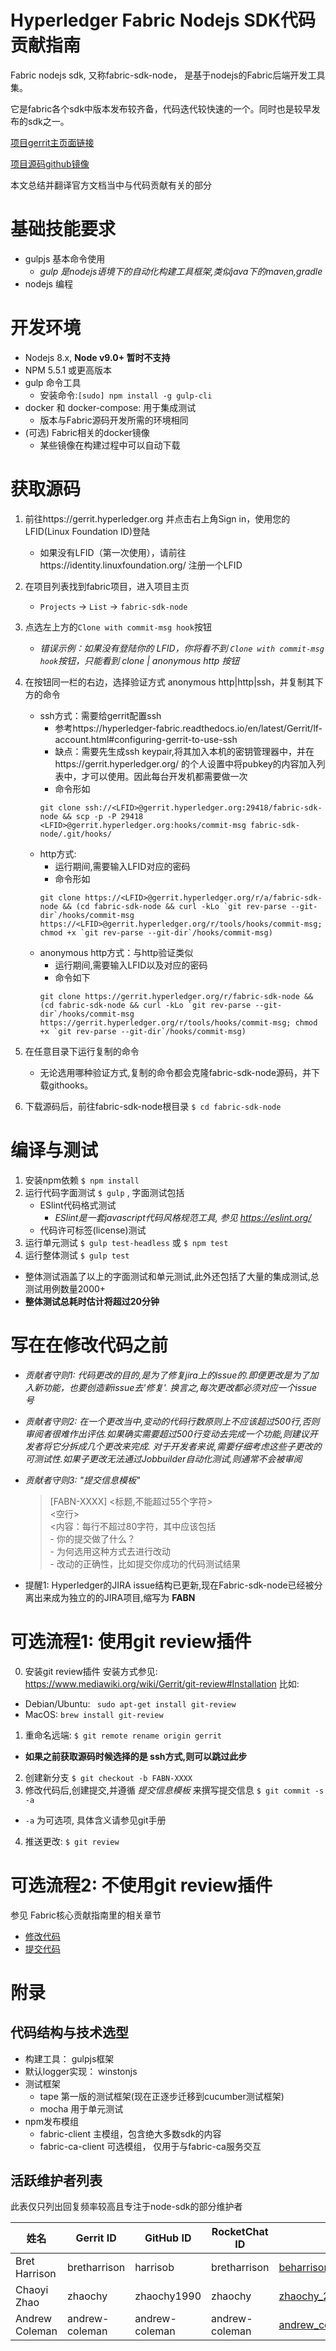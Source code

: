 # Hyperledger Fabric Nodejs SDK代码贡献指南
Fabric nodejs sdk, 又称fabric-sdk-node， 是基于nodejs的Fabric后端开发工具集。

它是fabric各个sdk中版本发布较齐备，代码迭代较快速的一个。同时也是较早发布的sdk之一。

[项目gerrit主页面链接](https://gerrit.hyperledger.org/r/#/admin/projects/fabric-sdk-node)

[项目源码github镜像](https://github.com/hyperledger/fabric-sdk-node)

本文总结并翻译官方文档当中与代码贡献有关的部分

# 基础技能要求

- gulpjs 基本命令使用
  * *gulp 是nodejs语境下的自动化构建工具框架,类似java下的maven,gradle*
- nodejs 编程

# 开发环境

- Nodejs 8.x, **Node v9.0+ 暂时不支持**
- NPM 5.5.1 或更高版本
- gulp 命令工具 
  - 安装命令:`[sudo] npm install -g gulp-cli`
- docker 和 docker-compose: 用于集成测试
  - 版本与Fabric源码开发所需的环境相同
- (可选) Fabric相关的docker镜像
  - 某些镜像在构建过程中可以自动下载
  
# 获取源码
1. 前往https://gerrit.hyperledger.org 并点击右上角Sign in，使用您的LFID(Linux Foundation ID)登陆
    * 如果没有LFID（第一次使用），请前往https://identity.linuxfoundation.org/ 注册一个LFID
2. 在项目列表找到fabric项目，进入项目主页
    * `Projects` -> `List` -> `fabric-sdk-node`
3. 点选左上方的`Clone with commit-msg hook`按钮
    * *错误示例：如果没有登陆你的 LFID，你将看不到 `Clone with commit-msg hook`按钮，只能看到 clone | anonymous http 按钮*
4. 在按钮同一栏的右边，选择验证方式 anonymous http|http|ssh，并复制其下方的命令
    * ssh方式：需要给gerrit配置ssh
      - 参考https://hyperledger-fabric.readthedocs.io/en/latest/Gerrit/lf-account.html#configuring-gerrit-to-use-ssh
      - 缺点：需要先生成ssh keypair,将其加入本机的密钥管理器中，并在https://gerrit.hyperledger.org/ 的个人设置中将pubkey的内容加入列表中，才可以使用。因此每台开发机都需要做一次
      - 命令形如
      ```
      git clone ssh://<LFID>@gerrit.hyperledger.org:29418/fabric-sdk-node && scp -p -P 29418 <LFID>@gerrit.hyperledger.org:hooks/commit-msg fabric-sdk-node/.git/hooks/
      ```
    * http方式:
      - 运行期间,需要输入LFID对应的密码
      - 命令形如
      ```
      git clone https://<LFID>@gerrit.hyperledger.org/r/a/fabric-sdk-node && (cd fabric-sdk-node && curl -kLo `git rev-parse --git-dir`/hooks/commit-msg https://<LFID>@gerrit.hyperledger.org/r/tools/hooks/commit-msg; chmod +x `git rev-parse --git-dir`/hooks/commit-msg)
      ```
    * anonymous http方式：与http验证类似
      - 运行期间,需要输入LFID以及对应的密码
      - 命令如下
      ```
      git clone https://gerrit.hyperledger.org/r/fabric-sdk-node && (cd fabric-sdk-node && curl -kLo `git rev-parse --git-dir`/hooks/commit-msg https://gerrit.hyperledger.org/r/tools/hooks/commit-msg; chmod +x `git rev-parse --git-dir`/hooks/commit-msg)
      ```

5. 在任意目录下运行复制的命令
    * 无论选用哪种验证方式,复制的命令都会克隆fabric-sdk-node源码，并下载githooks。
6. 下载源码后，前往fabric-sdk-node根目录 `$ cd fabric-sdk-node`

# 编译与测试

1. 安装npm依赖  `$ npm install`
2. 运行代码字面测试  `$ gulp` , 字面测试包括
    - ESlint代码格式测试
        - *ESlint是一套javascript代码风格规范工具, 参见  https://eslint.org/*
    - 代码许可标签(license)测试
3. 运行单元测试 `$ gulp test-headless` 或 `$ npm test`
4. 运行整体测试 `$ gulp test`
  - 整体测试涵盖了以上的字面测试和单元测试,此外还包括了大量的集成测试,总测试用例数量2000+
  - **整体测试总耗时估计将超过20分钟**
  
# 写在在修改代码之前
- *贡献者守则1: 代码更改的目的,是为了修复jira上的issue的.即便更改是为了加入新功能，也要创造新issue去'修复'. 换言之,每次更改都必须对应一个issue号*

- *贡献者守则2: 在一个更改当中,变动的代码行数原则上不应该超过500行,否则审阅者很难作出评估.如果确实需要超过500行变动去完成一个功能,则建议开发者将它分拆成几个更改来完成. 对于开发者来说,需要仔细考虑这些子更改的可测试性.如果子更改无法通过Jobbuilder自动化测试,则通常不会被审阅*

- *贡献者守则3: "提交信息模板"*

  > [FABN-XXXX] <标题,不能超过55个字符>  
  > <空行>  
  > <内容：每行不超过80字符，其中应该包括  
  >     - 你的提交做了什么？  
  >     - 为何选用这种方式去进行改动  
  >     - 改动的正确性，比如提交你成功的代码测试结果
  >     
  > >
- 提醒1: Hyperledger的JIRA issue结构已更新,现在Fabric-sdk-node已经被分离出来成为独立的的JIRA项目,缩写为 **FABN**

# 可选流程1: 使用git review插件
0. 安装git review插件
安装方式参见: https://www.mediawiki.org/wiki/Gerrit/git-review#Installation
比如:
- Debian/Ubuntu: ` sudo apt-get install git-review`  
- MacOS: `brew install git-review`
1. 重命名远端: `$ git remote rename origin gerrit`
- **如果之前获取源码时候选择的是 ssh方式,则可以跳过此步**
2. 创建新分支  `$ git checkout -b FABN-XXXX`
3. 修改代码后,创建提交,并遵循 *提交信息模板* 来撰写提交信息
  `$ git commit -s -a`
  - `-a` 为可选项, 具体含义请参见git手册
4. 推送更改: `$ git review`

# 可选流程2: 不使用git review插件

参见 Fabric核心贡献指南里的相关章节
- [修改代码](./fabric.md#%E4%BF%AE%E6%94%B9%E4%BB%A3%E7%A0%81)
- [提交代码](./fabric.md#%E6%8F%90%E4%BA%A4%E4%BB%A3%E7%A0%81)

# 附录

代码结构与技术选型
--------------
- 构建工具： gulpjs框架
- 默认logger实现： winstonjs
- 测试框架
  - tape 第一版的测试框架(现在正逐步迁移到cucumber测试框架)
  - mocha 用于单元测试
- npm发布模组
  - fabric-client 主模组，包含绝大多数sdk的内容
  - fabric-ca-client 可选模组， 仅用于与fabric-ca服务交互


活跃维护者列表
-------------
此表仅只列出回复频率较高且专注于node-sdk的部分维护者

| 姓名                      | Gerrit ID           | GitHub ID         | RocketChat ID  | email                               |
| ------------------------- | ------------------- | ---------------- | -------------- | ----------------------------------- |
| Bret Harrison             | bretharrison        | harrisob         | bretharrison   | beharrison@nc.rr.com                |
| Chaoyi Zhao               | zhaochy             | zhaochy1990      | zhaochy        | zhaochy_2015@hotmail.com            |
| Andrew Coleman            | andrew-coleman      | andrew-coleman   | andrew-coleman | andrew_coleman@uk.ibm.com           |





